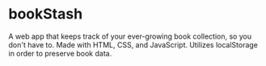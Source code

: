 # bookStash

A web app that keeps track of your ever-growing book collection, so you don't have to. Made with HTML, CSS, and JavaScript. Utilizes localStorage in order to preserve book data.
